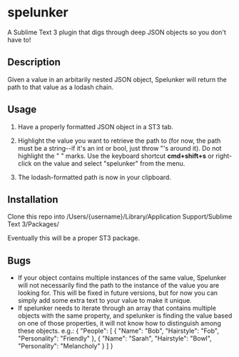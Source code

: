 # spelunker
A Sublime Text 3 plugin that digs through deep JSON objects so you don't have to!

## Description
Given a value in an arbitarily nested JSON object, Spelunker will return the path to that value as a lodash chain.

## Usage
1. Have a properly formatted JSON object in a ST3 tab. 

2. Highlight the value you want to retrieve the path to (for now, the path must be a string--if it's an int or bool, just throw "'s around it). Do not highlight the " " marks. Use the keyboard shortcut **cmd+shift+s** or right-click on the value and select "spelunker" from the menu. 

3. The lodash-formatted path is now in your clipboard.

## Installation
Clone this repo into /Users/{username}/Library/Application Support/Sublime Text 3/Packages/

Eventually this will be a proper ST3 package.

## Bugs
- If your object contains multiple instances of the same value, Spelunker will not necessarily find the path to the instance of the value you are looking for. This will be fixed in future versions, but for now you can simply add some extra text to your value to make it unique.
- If spelunker needs to iterate through an array that contains multiple objects with the same property, and spelunker is finding the value based on one of those properties, it will not know how to distinguish among these objects. e.g.:
  {
  "People": 
  [
    {
      "Name": "Bob",
      "Hairstyle": "Fob",
      "Personality": "Friendly"
    },
    {
      "Name": "Sarah",
      "Hairstyle": "Bowl",
      "Personality": "Melancholy"
    }
  ]
  }
